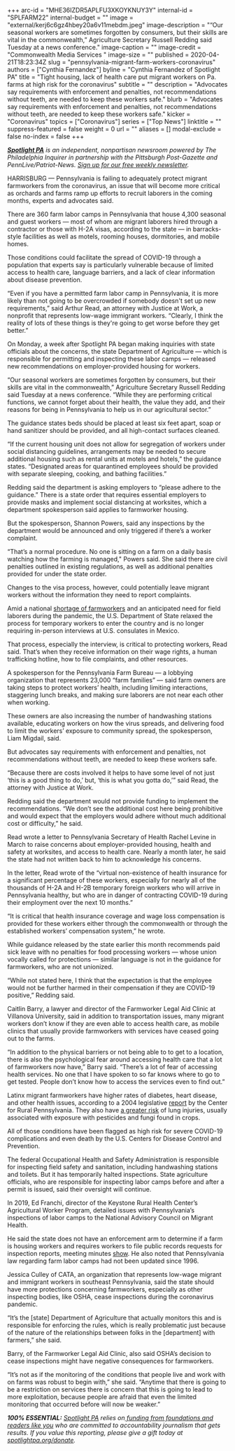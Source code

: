 +++
arc-id = "MHE36IZDR5APLFU3XKOYKNUY3Y"
internal-id = "SPLFARM22"
internal-budget = ""
image = "external/kerj6c6gz4hbey20a6v11mebdm.jpeg"
image-description = "“Our seasonal workers are sometimes forgotten by consumers, but their skills are vital in the commonwealth,” Agriculture Secretary Russell Redding said Tuesday at a news conference."
image-caption = ""
image-credit = "Commonwealth Media Services "
image-size = ""
published = 2020-04-21T18:23:34Z
slug = "pennsylvania-migrant-farm-workers-coronavirus"
authors = ["Cynthia Fernandez"]
byline = "Cynthia Fernandez of Spotlight PA"
title = "Tight housing, lack of health care put migrant workers on Pa. farms at high risk for the coronavirus"
subtitle = ""
description = "Advocates say requirements with enforcement and penalties, not recommendations without teeth, are needed to keep these workers safe."
blurb = "Advocates say requirements with enforcement and penalties, not recommendations without teeth, are needed to keep these workers safe."
kicker = "Coronavirus"
topics = ["Coronavirus"]
series = ["Top News"]
linktitle = ""
suppress-featured = false
weight = 0
url = ""
aliases = []
modal-exclude = false
no-index = false
+++

<a href="https://www.spotlightpa.org/"><i><b>Spotlight PA</b></i></a><i> is an independent, nonpartisan newsroom powered by The Philadelphia Inquirer in partnership with the Pittsburgh Post-Gazette and PennLive/Patriot-News. </i><a href="https://www.spotlightpa.org/newsletters"><i>Sign up for our free weekly newsletter</i></a><i>.</i>

HARRISBURG — Pennsylvania is failing to adequately protect migrant farmworkers from the coronavirus, an issue that will become more critical as orchards and farms ramp up efforts to recruit laborers in the coming months, experts and advocates said.

There are 360 farm labor camps in Pennsylvania that house 4,300 seasonal and guest workers — most of whom are migrant laborers hired through a contractor or those with H-2A visas, according to the state — in barracks-style facilities as well as motels, rooming houses, dormitories, and mobile homes.

Those conditions could facilitate the spread of COVID-19 through a population that experts say is particularly vulnerable because of limited access to health care, language barriers, and a lack of clear information about disease prevention.

“Even if you have a permitted farm labor camp in Pennsylvania, it is more likely than not going to be overcrowded if somebody doesn't set up new requirements,” said Arthur Read, an attorney with Justice at Work, a nonprofit that represents low-wage immigrant workers. “Clearly, I think the reality of lots of these things is they're going to get worse before they get better.”

On Monday, a week after Spotlight PA began making inquiries with state officials about the concerns, the state Department of Agriculture — which is responsible for permitting and inspecting these labor camps — released new recommendations on employer-provided housing for workers.

“Our seasonal workers are sometimes forgotten by consumers, but their skills are vital in the commonwealth,” Agriculture Secretary Russell Redding said Tuesday at a news conference. “While they are performing critical functions, we cannot forget about their health, the value they add, and their reasons for being in Pennsylvania to help us in our agricultural sector.”

<script src="https://www.spotlightpa.org/embed.js" async></script><div data-spl-embed-version="1" data-spl-src="https://www.spotlightpa.org/embeds/newsletter/"></div>


The guidance states beds should be placed at least six feet apart, soap or hand sanitizer should be provided, and all high-contact surfaces cleaned.

“If the current housing unit does not allow for segregation of workers under social distancing guidelines, arrangements may be needed to secure additional housing such as rental units at motels and hotels,” the guidance states. “Designated areas for quarantined employees should be provided with separate sleeping, cooking, and bathing facilities.”

Redding said the department is asking employers to “please adhere to the guidance.” There is a state order that requires essential employers to provide masks and implement social distancing at worksites, which a department spokesperson said applies to farmworker housing. 

But the spokesperson, Shannon Powers, said any inspections by the department would be announced and only triggered if there’s a worker complaint. 

“That’s a normal procedure. No one is sitting on a farm on a daily basis watching how the farming is managed," Powers said. She said there are civil penalties outlined in existing regulations, as well as additional penalties provided for under the state order. 

Changes to the visa process, however, could potentially leave migrant workers without the information they need to report complaints. 

Amid a national <a href="https://www.federalregister.gov/documents/2019/07/11/2019-14731/program-year-py-2019-workforce-innovation-and-opportunity-act-wioa-section-167-national-farmworker">shortage of farmworkers</a> and an anticipated need for field laborers during the pandemic, the U.S. Department of State relaxed the process for temporary workers to enter the country and is no longer requiring in-person interviews at U.S. consulates in Mexico.

That process, especially the interview, is critical to protecting workers, Read said. That’s when they receive information on their wage rights, a human trafficking hotline, how to file complaints, and other resources.

A spokesperson for the Pennsylvania Farm Bureau — a lobbying organization that represents 23,000 “farm families” — said farm owners are taking steps to protect workers’ health, including limiting interactions, staggering lunch breaks, and making sure laborers are not near each other when working.

These owners are also increasing the number of handwashing stations available, educating workers on how the virus spreads, and delivering food to limit the workers’ exposure to community spread, the spokesperson, Liam Migdail, said.

But advocates say requirements with enforcement and penalties, not recommendations without teeth, are needed to keep these workers safe.

“Because there are costs involved it helps to have some level of not just ‘this is a good thing to do,’ but, ‘this is what you gotta do,’” said Read, the attorney with Justice at Work.

Redding said the department would not provide funding to implement the recommendations. “We don’t see the additional cost here being prohibitive and would expect that the employers would adhere without much additional cost or difficulty,” he said. 

Read wrote a letter to Pennsylvania Secretary of Health Rachel Levine in March to raise concerns about employer-provided housing, health and safety at worksites, and access to health care. Nearly a month later, he said the state had not written back to him to acknowledge his concerns.

In the letter, Read wrote of the “virtual non-existence of health insurance for a significant percentage of these workers, especially for nearly all of the thousands of H-2A and H-2B temporary foreign workers who will arrive in Pennsylvania healthy, but who are in danger of contracting COVID-19 during their employment over the next 10 months.”

“It is critical that health insurance coverage and wage loss compensation is provided for these workers either through the commonwealth or through the established workers’ compensation system,” he wrote.

While guidance released by the state earlier this month recommends paid sick leave with no penalties for food processing workers — whose union vocally called for protections — similar language is not in the guidance for farmworkers, who are not unionized.

“While not stated here, I think that the expectation is that the employee would not be further harmed in their compensation if they are COVID-19 positive,” Redding said.

Caitlin Barry, a lawyer and director of the Farmworker Legal Aid Clinic at Villanova University, said in addition to transportation issues, many migrant workers don’t know if they are even able to access health care, as mobile clinics that usually provide farmworkers with services have ceased going out to the farms.

“In addition to the physical barriers or not being able to to get to a location, there is also the psychological fear around accessing health care that a lot of farmworkers now have,” Barry said. “There’s a lot of fear of accessing health services. No one that I have spoken to so far knows where to go to get tested. People don’t know how to access the services even to find out.”

<script src="https://www.spotlightpa.org/embed.js" async></script><div data-spl-embed-version="1" data-spl-src="https://www.spotlightpa.org/embeds/donate/"></div>


Latinx migrant farmworkers have higher rates of diabetes, heart disease, and other health issues, according to a 2004 legislative <a href="https://www.rural.palegislature.us/migrant_farm_workers.pdf">report</a> by the Center for Rural Pennsylvania. They also have <a href="https://www.ncbi.nlm.nih.gov/pmc/articles/PMC5606636/">a greater risk</a> of lung injuries, usually associated with exposure with pesticides and fungi found in crops.

All of those conditions have been flagged as high risk for severe COVID-19 complications and even death by the U.S. Centers for Disease Control and Prevention.

The federal Occupational Health and Safety Administration is responsible for inspecting field safety and sanitation, including handwashing stations and toilets. But it has temporarily halted inspections. State agriculture officials, who are responsible for inspecting labor camps before and after a permit is issued, said their oversight will continue.

In 2019, Ed Franchi, director of the Keystone Rural Health Center’s Agricultural Worker Program, detailed issues with Pennsylvania’s inspections of labor camps to the National Advisory Council on Migrant Health.

He said the state does not have an enforcement arm to determine if a farm is housing workers and requires workers to file public records requests for inspection reports, meeting minutes <a href="https://bphc.hrsa.gov/sites/default/files/bphc/qualityimprovement/strategicpartnerships/nacmh/nacmh-nov-meeting-mintues.pdf">show</a>. He also noted that Pennsylvania law regarding farm labor camps had not been updated since 1996.

Jessica Culley of CATA, an organization that represents low-wage migrant and immigrant workers in southeast Pennsylvania, said the state should have more protections concerning farmworkers, especially as other inspecting bodies, like OSHA, cease inspections during the coronavirus pandemic.

“It’s the [state] Department of Agriculture that actually monitors this and is responsible for enforcing the rules, which is really problematic just because of the nature of the relationships between folks in the [department] with farmers,” she said. 

Barry, of the Farmworker Legal Aid Clinic, also said OSHA’s decision to cease inspections might have negative consequences for farmworkers.

“It’s not as if the monitoring of the conditions that people live and work with on farms was robust to begin with,” she said. “Anytime that there is going to be a restriction on services there is concern that this is going to lead to more exploitation, because people are afraid that even the limited monitoring that occurred before will now be weaker.”

<i><b>100% ESSENTIAL:</b></i> <a href="https://www.spotlightpa.org/"><i>Spotlight PA</i></a><i> relies on</i><a href="https://www.spotlightpa.org/support"><i> funding from foundations and readers like you</i></a><i> who are committed to accountability journalism that gets results. If you value this reporting, please give a gift today at </i><a href="https://www.spotlightpa.org/donate"><i>spotlightpa.org/donate</i></a><i>.</i>

<script src="https://www.spotlightpa.org/embed.js" async></script><div data-spl-embed-version="1" data-spl-src="https://www.spotlightpa.org/embeds/tips/?tip_text=Do%20you%20have%20a%20tip%20about%20%3Cb%3Ehow%20Pa.'s%20government%20is%20responding%20to%20the%20coronavirus%3C%2Fb%3E%3F%20Tell%20us."></div>
